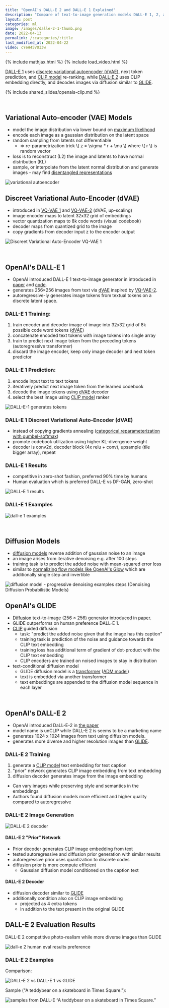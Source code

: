 ```yaml
---
title: "OpenAI's DALL-E 2 and DALL-E 1 Explained"
description: "Compare of text-to-image generation models DALL-E 1, 2, and understand related models VQ-VAE, CLIP, and GLIDE"
layout: post
categories: ml
image: /images/dalle-2-1-thumb.png
date: 2022-04-13
permalink: /:categories/:title
last_modified_at: 2022-04-22
video: cYeH45VOI3w
---
```


{% include mathjax.html %}
{% include load_video.html %}

[DALL-E 1](#openais-dall-e-1) uses [discrete variational autoencoder (dVAE)](#discreet-variational-auto-encoder-dvae), next token prediction, and [CLIP model](#openais-clip) re-ranking,
while [DALL-E 2](#openais-dall-e-2) uses CLIP embedding directly, and decodes images via diffusion similar to [GLIDE](#openais-glide).


{% include shared_slides/openais-clip.md %}

<br>

## Variational Auto-encoder (VAE) Models
- model the image distribution via lower bound on [maximum likelihood](http://paulrubenstein.co.uk/variational-autoencoders-are-not-autoencoders/)
- encode each image as a gaussian distribution on the latent space
- random sampling from latents not differentiable
  - => re-parametrization trick \\( z = \sigma * r + \mu \\) where \\( r \\) is random vector
- loss is to reconstruct (L2) the image and latents to have normal distribution (KL)
- sample, or interpolate from the latent normal distribution and generate images - may find [disentangled representations](/ml/manipulate-item-attributes-via-disentangled-representation)

![variational autoencoder](/images/variational-autoencoder.drawio.svg)


## Discreet Variational Auto-Encoder (dVAE)
- introduced in [VQ-VAE 1](https://arxiv.org/pdf/1711.00937.pdf) and [VQ-VAE-2](https://proceedings.neurips.cc/paper/2019/file/5f8e2fa1718d1bbcadf1cd9c7a54fb8c-Paper.pdf) (dVAE, up-scaling)
- image encoder maps to latent 32x32 grid of embeddings
- vector quantization maps to 8k code words (visual codebook)
- decoder maps from quantized grid to the image
- copy gradients from decoder input z to the encoder output

![Discreet Variational Auto-Encoder VQ-VAE 1](/images/vq-vae-encoding-decoding.png)


<br>

## OpenAI's DALL-E 1

- OpenAI introduced DALL-E 1 text-to-image generator in introduced in [paper](https://arxiv.org/pdf/2102.12092.pdf) and [code](https://github.com/openai/DALL-E/blob/5be4b236bc3ade6943662354117a0e83752cc322/dall_e/decoder.py#L13).
- generates 256×256 images from text via [dVAE](#discreet-variational-auto-encoder-dvae) inspired by [VQ-VAE-2](https://proceedings.neurips.cc/paper/2019/file/5f8e2fa1718d1bbcadf1cd9c7a54fb8c-Paper.pdf).
- autoregressive-ly generates image tokens from textual tokens on a discrete latent space.


### DALL-E 1 Training:
1. train encoder and decoder image of image into 32x32 grid of 8k possible code word tokens ([dVAE](#discreet-variational-auto-encoder-dvae))
2. concatenate encoded text tokens with image tokens into single array
3. train to predict next image token from the preceding tokens (autoregressive transformer)
4. discard the image encoder, keep only image decoder and next token predictor


### DALL-E 1 Prediction:
1. encode input text to text tokens
2. iteratively predict next image token from the learned codebook
3. decode the image tokens using [dVAE](#discreet-variational-auto-encoder-dvae) decoder
4. select the best image using [CLIP model](#openais-clip) ranker

![DALL-E-1 generates tokens](/images/dall-e-1-generate.drawio.svg)

	
### DALL-E 1 Discreet Variational Auto-Encoder (dVAE)
- instead of copying gradients annealing ([categorical reparameterization with gumbel-softmax](https://arxiv.org/pdf/1611.01144.pdf))
- promote codebook utilization using higher KL-divergence weight
- decoder is conv2d, decoder block (4x relu + conv), upsample (tile bigger array), repeat


### DALL-E 1 Results
- competitive in zero-shot fashion, preferred 90% time by humans
- Human evaluation which is preferred DALL-E vs DF-GAN, zero-shot
 
![DALL-E 1 results](/images/dall-e-1-results.png)


### DALL-E 1 Examples

![dall-e 1 examples](/images/dall-e-1-examples.png)

<br>

## Diffusion Models
- [diffusion models](https://arxiv.org/pdf/2006.11239.pdf) reverse addition of gaussian noise to an image
- an image arises from iterative denoising e.g. after 100 steps
- training task is to predict the added noise with mean-squared error loss
- similar to [normalizing flow models like OpenAI's Glow](/ml/openais-glow-flow-based-model-teardown) which are additionally single step and invertible

![diffusion model - progressive denoising examples steps (Denoising Diffusion Probabilistic Models)](/images/diffusion-model-example-steps.png)


## OpenAI's GLIDE
- [Diffusion](#diffusion-models) text-to-image (256 × 256) generator introduced  in [paper](https://arxiv.org/pdf/2112.10741.pdf).
- GLIDE outperforms on human preference DALL-E 1.
- [CLIP](#openais-clip-model) guided diffusion
  - task: "predict the added noise given that the image has this caption" 
  - training task is prediction of the noise and guidance towards the CLIP text embedding
  - training loss has additional term of gradient of dot-product with the CLIP text embedding
  - CLIP encoders are trained on noised images to stay in distribution
- text-conditional diffusion model
  - GLIDE diffusion model is a [transformer](/ml/transformers-self-attention-mechanism-simplified) ([ADM model](https://arxiv.org/pdf/2105.05233.pdf))
  - text is embedded via another transformer
  - text embeddings are appended to the diffusion model sequence in each layer

<br>


## OpenAI's DALL-E 2

- OpenAI introduced DaLL-E-2 in [the paper](https://arxiv.org/pdf/2204.06125.pdf)
- model name is unCLIP while DALL-E 2 is seems to be a marketing name
- generates 1024 x 1024 images from text using diffusion models.
- generates more diverse and higher resolution images than [GLIDE](#openais-glide).

### DALL-E 2 Training
1. generate a [CLIP model](#openais-clip) text embedding for text caption
2. "prior" network generates CLIP image embedding from text embedding
3. diffusion decoder generates image from the image embedding

- Can vary images while preserving style and semantics in the embeddings
- Authors found diffusion models more efficient and higher quality compared to autoregressive


### DALL-E 2 Image Generation

![DALL-E 2 decoder](/images/dall-e-2-decoder.png)

#### DALL-E 2 "Prior" Network
- Prior decoder generates CLIP image embedding from text
- tested autoregressive and diffusion prior generation with similar results
- autoregressive prior uses quantization to discrete codes
- diffusion prior is more compute efficient
  - Gaussian diffusion model conditioned on the caption text
  
#### DALL-E 2 Decoder 
- diffusion decoder similar to [GLIDE](#openais-glide)
- additionally condition also on CLIP image embedding
  - projected as 4 extra tokens
  - in addition to the text present in the original GLIDE


## DALL-E 2 Evaluation Results 
DALL-E 2 competitive photo-realism while more diverse images than GLIDE

![dall-e 2 human eval results preference](/images/dall-e-2-results.png)


### DALL-E 2 Examples

Comparison:

![DALL-E 2 vs DALL-E 1 vs GLIDE](/images/dall-e-2-vs-dall-e-1-vs-GLIDE.png)

Sample ("A teddybear on a skateboard in Times Square."):

![samples from DALL-E “A teddybear on a skateboard in Times Square.”](/images/dall-e-2-random-images.png)